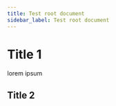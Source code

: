 ```yaml
---
title: Test root document
sidebar_label: Test root document
---
```

# Title 1

lorem ipsum

## Title 2